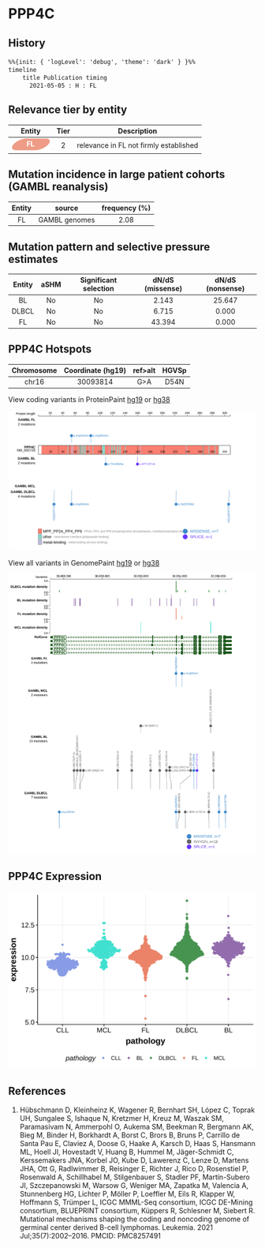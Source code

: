 # PPP4C
## History
```mermaid
%%{init: { 'logLevel': 'debug', 'theme': 'dark' } }%%
timeline
    title Publication timing
      2021-05-05 : H : FL
```
## Relevance tier by entity

|Entity|Tier|Description                           |
|:------:|:----:|--------------------------------------|
|![FL](images/icons/FL_tier2.png)    |2   |relevance in FL not firmly established|

## Mutation incidence in large patient cohorts (GAMBL reanalysis)

|Entity|source       |frequency (%)|
|:------:|:-------------:|:-------------:|
|FL    |GAMBL genomes|2.08         |

## Mutation pattern and selective pressure estimates

|Entity|aSHM|Significant selection|dN/dS (missense)|dN/dS (nonsense)|
|:------:|:----:|:---------------------:|:----------------:|:----------------:|
|BL    |No  |No                   | 2.143          |25.647          |
|DLBCL |No  |No                   | 6.715          | 0.000          |
|FL    |No  |No                   |43.394          | 0.000          |


 ## PPP4C Hotspots

| Chromosome |Coordinate (hg19) | ref>alt | HGVSp | 
 | :---:| :---: | :--: | :---: |
| chr16 | 30093814 | G>A | D54N |

View coding variants in ProteinPaint [hg19](https://morinlab.github.io/LLMPP/GAMBL/PPP4C_protein.html)  or [hg38](https://morinlab.github.io/LLMPP/GAMBL/PPP4C_protein_hg38.html)

![image](images/proteinpaint/PPP4C_NM_002720.svg)

View all variants in GenomePaint [hg19](https://morinlab.github.io/LLMPP/GAMBL/PPP4C.html)  or [hg38](https://morinlab.github.io/LLMPP/GAMBL/PPP4C_hg38.html)

![image](images/proteinpaint/PPP4C.svg)
## PPP4C Expression
![image](images/gene_expression/PPP4C_by_pathology.svg)
<!-- ORIGIN: hubschmannMutationalMechanismsShaping2021b -->
<!-- FL: hubschmannMutationalMechanismsShaping2021b -->
## References
1.  Hübschmann D, Kleinheinz K, Wagener R, Bernhart SH, López C, Toprak UH, Sungalee S, Ishaque N, Kretzmer H, Kreuz M, Waszak SM, Paramasivam N, Ammerpohl O, Aukema SM, Beekman R, Bergmann AK, Bieg M, Binder H, Borkhardt A, Borst C, Brors B, Bruns P, Carrillo de Santa Pau E, Claviez A, Doose G, Haake A, Karsch D, Haas S, Hansmann ML, Hoell JI, Hovestadt V, Huang B, Hummel M, Jäger-Schmidt C, Kerssemakers JNA, Korbel JO, Kube D, Lawerenz C, Lenze D, Martens JHA, Ott G, Radlwimmer B, Reisinger E, Richter J, Rico D, Rosenstiel P, Rosenwald A, Schillhabel M, Stilgenbauer S, Stadler PF, Martín-Subero JI, Szczepanowski M, Warsow G, Weniger MA, Zapatka M, Valencia A, Stunnenberg HG, Lichter P, Möller P, Loeffler M, Eils R, Klapper W, Hoffmann S, Trümper L, ICGC MMML-Seq consortium, ICGC DE-Mining consortium, BLUEPRINT consortium, Küppers R, Schlesner M, Siebert R. Mutational mechanisms shaping the coding and noncoding genome of germinal center derived B-cell lymphomas. Leukemia. 2021 Jul;35(7):2002–2016. PMCID: PMC8257491
